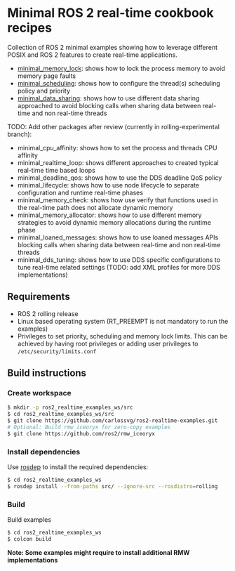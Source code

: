 # Minimal ROS 2 real-time cookbook recipes

Collection of ROS 2 minimal examples showing how to leverage different POSIX and ROS 2 features to
create real-time applications.

* [minimal_memory_lock](minimal_memory_lock/README.md): shows how to lock the
  process memory to avoid memory page faults
* [minimal_scheduling](minimal_scheduling/README.md): shows how to configure the thread(s)
scheduling policy and priority
* [minimal_data_sharing](minimal_data_sharing/README.md): shows how to use different data sharing approached to avoid
  blocking calls when sharing data between real-time and non real-time threads

TODO: Add other packages after review (currently in rolling-experimental branch): 
* minimal_cpu_affinity: shows how to set the process and threads CPU affinity
* minimal_realtime_loop: shows different approaches to created typical real-time time based loops
* minimal_deadline_qos: shows how to use the DDS deadline QoS policy
* minimal_lifecycle: shows how to use node lifecycle to separate configuration and runtime
 real-time phases
* minimal_memory_check: shows how use verify that functions used in the real-time path
does not allocate dynamic memory
* minimal_memory_allocator: shows how to use different memory strategies to avoid dynamic
 memory allocations during the runtime phase
* minimal_loaned_messages: shows how to use loaned messages APIs
 blocking calls when sharing data between real-time and non real-time threads 
* minimal_dds_tuning: shows how to use DDS specific configurations to tune real-time
 related settings (TODO: add XML profiles for more DDS implementations)


## Requirements

- ROS 2 rolling release
- Linux based operating system (RT_PREEMPT is not mandatory to run the examples)
- Privileges to set priority, scheduling and memory lock limits. This can be achieved by having
 root privileges or adding user privileges to `/etc/security/limits.conf`


## Build instructions

### Create workspace

```bash
$ mkdir -p ros2_realtime_examples_ws/src
$ cd ros2_realtime_examples_ws/src
$ git clone https://github.com/carlossvg/ros2-realtime-examples.git
# Optional: Build rmw_iceoryx for zero-copy examples
$ git clone https://github.com/ros2/rmw_iceoryx
```

### Install dependencies 

Use [rosdep](http://wiki.ros.org/ROS/Tutorials/rosdep) to install the required dependencies:

```bash
$ cd ros2_realtime_examples_ws
$ rosdep install --from-paths src/ --ignore-src --rosdistro=rolling
```

### Build

Build examples

```bash
$ cd ros2_realtime_examples_ws
$ colcon build
```

**Note: Some examples might require to install additional RMW implementations**
